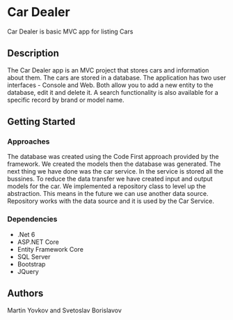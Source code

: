 # Car Dealer

Car Dealer is basic MVC app for listing Cars

## Description

The Car Dealer app is an MVC project that stores cars and information about them.
The cars are stored in a database. The application has two user interfaces - Console and Web. Both allow you to add a new entity to the database, edit it and delete it. A search functionality is also available for a specific record by brand or model name.

## Getting Started

### Approaches

The database was created using the Code First approach provided by the framework. We created the models then the database was generated.
The next thing we have done was the car service. In the service is stored all the bussines. To reduce the data transfer we have created input and output models for the car. We implemented a repository class to level up the abstraction. This means in the future we can use another data source. Repository works with the data source
and it is used by the Car Service. 

### Dependencies

- .Net 6
- ASP.NET Core
- Entity Framework Core
- SQL Server
- Bootstrap
- JQuery

## Authors

Martin Yovkov and Svetoslav Borislavov

